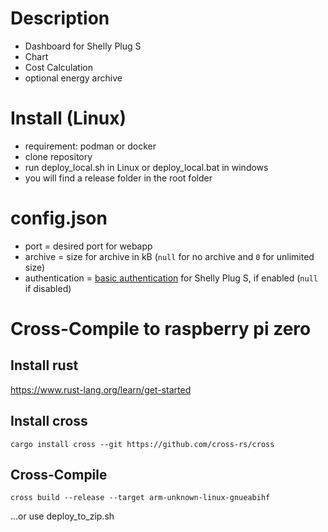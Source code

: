 # Description

- Dashboard for Shelly Plug S
- Chart
- Cost Calculation
- optional energy archive

# Install (Linux)
- requirement: podman or docker
- clone repository
- run deploy_local.sh in Linux or deploy_local.bat in windows
- you will find a release folder in the root folder


# config.json

- port = desired port for webapp
- archive = size for archive in kB (`null` for no archive and `0` for unlimited size)
- authentication = [basic authentication](https://de.wikipedia.org/wiki/HTTP-Authentifizierung#Basic_Authentication) for Shelly Plug S, if enabled (`null` if disabled)


# Cross-Compile to raspberry pi zero
## Install rust
https://www.rust-lang.org/learn/get-started
## Install cross
`cargo install cross --git https://github.com/cross-rs/cross`
## Cross-Compile
`cross build --release --target arm-unknown-linux-gnueabihf`

...or use deploy_to_zip.sh